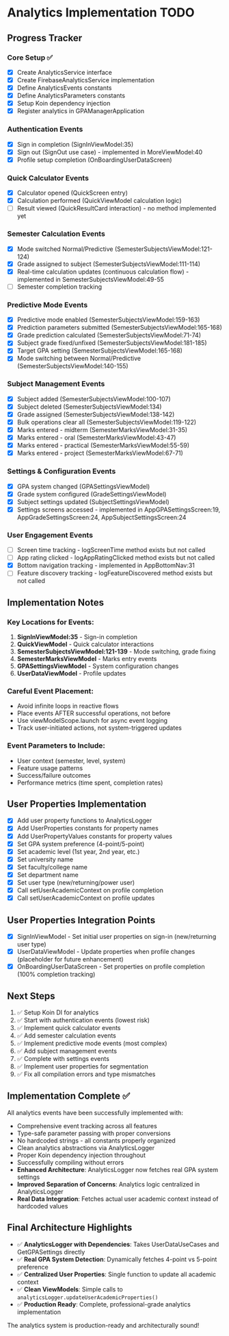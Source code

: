 # Analytics Implementation TODO

## Progress Tracker

### Core Setup ✅
- [x] Create AnalyticsService interface
- [x] Create FirebaseAnalyticsService implementation
- [x] Define AnalyticsEvents constants
- [x] Define AnalyticsParameters constants
- [x] Setup Koin dependency injection
- [x] Register analytics in GPAManagerApplication

### Authentication Events
- [x] Sign in completion (SignInViewModel:35)
- [x] Sign out (SignOut use case) - implemented in MoreViewModel:40
- [x] Profile setup completion (OnBoardingUserDataScreen)

### Quick Calculator Events
- [x] Calculator opened (QuickScreen entry)
- [x] Calculation performed (QuickViewModel calculation logic)
- [ ] Result viewed (QuickResultCard interaction) - no method implemented yet

### Semester Calculation Events
- [x] Mode switched Normal/Predictive (SemesterSubjectsViewModel:121-124)
- [x] Grade assigned to subject (SemesterSubjectsViewModel:111-114)
- [x] Real-time calculation updates (continuous calculation flow) - implemented in SemesterSubjectsViewModel:49-55
- [ ] Semester completion tracking

### Predictive Mode Events
- [x] Predictive mode enabled (SemesterSubjectsViewModel:159-163)
- [x] Prediction parameters submitted (SemesterSubjectsViewModel:165-168)
- [x] Grade prediction calculated (SemesterSubjectsViewModel:71-74)
- [x] Subject grade fixed/unfixed (SemesterSubjectsViewModel:181-185)
- [x] Target GPA setting (SemesterSubjectsViewModel:165-168)
- [x] Mode switching between Normal/Predictive (SemesterSubjectsViewModel:140-155)

### Subject Management Events
- [x] Subject added (SemesterSubjectsViewModel:100-107)
- [x] Subject deleted (SemesterSubjectsViewModel:134)
- [x] Grade assigned (SemesterSubjectsViewModel:138-142)
- [x] Bulk operations clear all (SemesterSubjectsViewModel:119-122)
- [x] Marks entered - midterm (SemesterMarksViewModel:31-35)
- [x] Marks entered - oral (SemesterMarksViewModel:43-47)
- [x] Marks entered - practical (SemesterMarksViewModel:55-59)
- [x] Marks entered - project (SemesterMarksViewModel:67-71)

### Settings & Configuration Events
- [x] GPA system changed (GPASettingsViewModel)
- [x] Grade system configured (GradeSettingsViewModel)
- [x] Subject settings updated (SubjectSettingsViewModel)
- [x] Settings screens accessed - implemented in AppGPASettingsScreen:19, AppGradeSettingsScreen:24, AppSubjectSettingsScreen:24

### User Engagement Events
- [ ] Screen time tracking - logScreenTime method exists but not called
- [ ] App rating clicked - logAppRatingClicked method exists but not called
- [x] Bottom navigation tracking - implemented in AppBottomNav:31
- [ ] Feature discovery tracking - logFeatureDiscovered method exists but not called

## Implementation Notes

### Key Locations for Events:
1. **SignInViewModel:35** - Sign-in completion
2. **QuickViewModel** - Quick calculator interactions
3. **SemesterSubjectsViewModel:121-139** - Mode switching, grade fixing
4. **SemesterMarksViewModel** - Marks entry events
5. **GPASettingsViewModel** - System configuration changes
6. **UserDataViewModel** - Profile updates

### Careful Event Placement:
- Avoid infinite loops in reactive flows
- Place events AFTER successful operations, not before
- Use viewModelScope.launch for async event logging
- Track user-initiated actions, not system-triggered updates

### Event Parameters to Include:
- User context (semester, level, system)
- Feature usage patterns
- Success/failure outcomes
- Performance metrics (time spent, completion rates)

## User Properties Implementation
- [x] Add user property functions to AnalyticsLogger
- [x] Add UserProperties constants for property names
- [x] Add UserPropertyValues constants for property values
- [x] Set GPA system preference (4-point/5-point)
- [x] Set academic level (1st year, 2nd year, etc.)
- [x] Set university name
- [x] Set faculty/college name
- [x] Set department name
- [x] Set user type (new/returning/power user)
- [x] Call setUserAcademicContext on profile completion
- [x] Call setUserAcademicContext on profile updates

## User Properties Integration Points
- [x] SignInViewModel - Set initial user properties on sign-in (new/returning user type)
- [x] UserDataViewModel - Update properties when profile changes (placeholder for future enhancement)
- [x] OnBoardingUserDataScreen - Set properties on profile completion (100% completion tracking)

## Next Steps
1. ✅ Setup Koin DI for analytics
2. ✅ Start with authentication events (lowest risk)
3. ✅ Implement quick calculator events
4. ✅ Add semester calculation events
5. ✅ Implement predictive mode events (most complex)
6. ✅ Add subject management events
7. ✅ Complete with settings events
8. ✅ Implement user properties for segmentation
9. ✅ Fix all compilation errors and type mismatches

## Implementation Complete ✅

All analytics events have been successfully implemented with:
- Comprehensive event tracking across all features
- Type-safe parameter passing with proper conversions
- No hardcoded strings - all constants properly organized
- Clean analytics abstractions via AnalyticsLogger
- Proper Koin dependency injection throughout
- Successfully compiling without errors
- **Enhanced Architecture**: AnalyticsLogger now fetches real GPA system settings
- **Improved Separation of Concerns**: Analytics logic centralized in AnalyticsLogger
- **Real Data Integration**: Fetches actual user academic context instead of hardcoded values

## Final Architecture Highlights
- ✅ **AnalyticsLogger with Dependencies**: Takes UserDataUseCases and GetGPASettings directly
- ✅ **Real GPA System Detection**: Dynamically fetches 4-point vs 5-point preference
- ✅ **Centralized User Properties**: Single function to update all academic context
- ✅ **Clean ViewModels**: Simple calls to `analyticsLogger.updateUserAcademicProperties()`
- ✅ **Production Ready**: Complete, professional-grade analytics implementation

The analytics system is production-ready and architecturally sound!